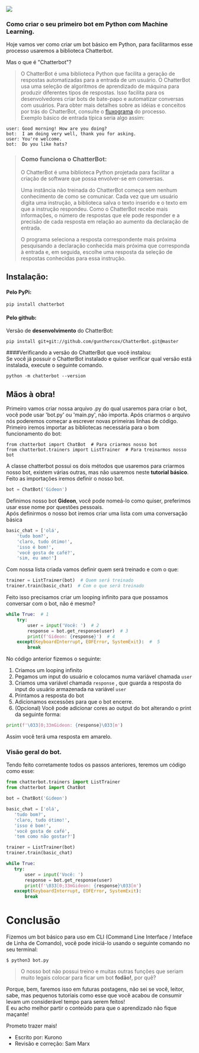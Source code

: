 ![](https://chatterbot.readthedocs.io/en/stable/_images/banner.png)
### Como criar o seu primeiro bot em Python com Machine Learning.  
Hoje vamos ver como criar um bot básico em Python, para facilitarmos esse processo usaremos a biblioteca Chatterbot.

Mas o que é "Chatterbot"?  
> O ChatterBot é uma biblioteca Python que facilita a geração de respostas automatizadas para a entrada de um usuário. O ChatterBot usa uma seleção de algoritmos de aprendizado de máquina para produzir diferentes tipos de respostas. Isso facilita para os desenvolvedores criar bots de bate-papo e automatizar conversas com usuários. Para obter mais detalhes sobre as idéias e conceitos por trás do ChatterBot, consulte o [fluxograma](https://chatterbot.readthedocs.io/en/stable/#process-flow-diagram) do processo.  
>Exemplo básico de entrada típica seria algo assim:
```
user: Good morning! How are you doing?
bot:  I am doing very well, thank you for asking.
user: You're welcome.
bot:  Do you like hats?
```
>### Como funciona o ChatterBot:  
>
>O ChatterBot é uma biblioteca Python projetada para facilitar a criação de software que possa envolver-se em conversas.
>
>Uma instância não treinada do ChatterBot começa sem nenhum conhecimento de como se comunicar. Cada vez que um usuário digita uma instrução, a biblioteca salva o texto inserido e o texto em que a instrução respondeu. Como o ChatterBot recebe mais informações, o número de respostas que ele pode responder e a precisão de cada resposta em relação ao aumento da declaração de entrada.
>
>O programa seleciona a resposta correspondente mais próxima pesquisando a declaração conhecida mais próxima que corresponda à entrada e, em seguida, escolhe uma resposta da seleção de respostas conhecidas para essa instrução.

## Instalação:  
#### Pelo PyPi:
```pip install chatterbot```  
#### Pelo github:  
Versão de **desenvolvimento** do ChatterBot:
```
pip install git+git://github.com/gunthercox/ChatterBot.git@master
```
####Verificando a versão do ChatterBot que você instalou:   
Se você já possuir o ChatterBot instalado e quiser verificar qual versão está instalada, execute o seguinte comando.
```
python -m chatterbot --version
```

## Mãos à obra!
Primeiro vamos criar nossa arquivo .py do qual usaremos para criar o bot, você pode usar 'bot.py' ou 'main.py', não importa. Após criarmos o arquivo nós poderemos começar a escrever novas primeiras linhas de código.  
Primeiro iremos importar as bibliotecas necessária para o bom funcionamento do bot:
```python3
from chatterbot import ChatBot  # Para criarmos nosso bot
from chatterbot.trainers import ListTrainer  # Para treinarmos nosso bot
```
A classe chatterbot possui os dois métodos que usaremos para criarmos nosso bot, existem várias outras, mas não usaremos
neste **tutorial básico**. Feito as importações iremos definir o nosso bot.
```python
bot = ChatBot('Gideon')
```
Definimos nosso bot **Gideon**, você pode nomeá-lo como quiser, preferimos usar esse nome por questões pessoais.  
Após definirmos o nosso bot iremos criar uma lista com uma conversação básica  
```python
basic_chat = ['olá',
    'tudo bom?',
    'claro, tudo ótimo!',
    'isso é bom!',
    'você gosta de café?',
    'sim, eu amo!']
```  
Com nossa lista criada vamos definir quem será treinado e com o que:
```python
trainer = ListTrainer(bot)  # Quem será treinado
trainer.train(basic_chat)  # Com o que será treinado
```
Feito isso precisamos criar um looping infinito para que possamos conversar com o bot, não é mesmo?
```python
while True:  # 1
    try:
        user = input('Você: ')  # 2
        response = bot.get_response(user)  # 3
        print(f'Gideon: {response}')  # 4
    except(KeyboardInterrupt, EOFError, SystemExit):  #  5
        break
```
No código anterior fizemos o seguinte:
1. Criamos um looping infinito
2. Pegamos um input do usuário e colocamos numa variável chamada ```user```  
3. Criamos uma variável chamada ```response``` , que guarda a resposta do input do usuário armazenada na variável ```user```
4. Printamos a resposta do bot
5. Adicionamos excessões para que o bot encerre.
6. (Opcional) Você pode adicionar cores ao output do bot alterando o print da seguinte forma:
```python
print(f'\033[0;33mGideon: {response}\033[m')
```
 Assim você terá uma resposta em amarelo.
 ### Visão geral do bot.
 Tendo feito corretamente todos os passos anteriores, teremos um código como esse:
 ```python
from chatterbot.trainers import ListTrainer
from chatterbot import ChatBot

bot = ChatBot('Gideon')

basic_chat = ['olá',
    'tudo bom?',
    'claro, tudo ótimo!',
    'isso é bom!',
    'você gosta de café',
    'tem como não gostar?']

trainer = ListTrainer(bot)
trainer.train(basic_chat)

while True:
    try:
        user = input('Você: ')
        response = bot.get_response(user)
        print(f'\033[0;33mGideon: {response}\033[m')
    except(KeyboardInterrupt, EOFError, SystemExit):
        break
```

# Conclusão
Fizemos um bot básico para uso em CLI (Command Line Interface / Inteface de Linha de Comando), você pode iniciá-lo usando o seguinte comando no seu terminal:
```shell script
$ python3 bot.py
```
> O nosso bot não possui treino e muitas outras funções que seriam muito legais colocar para ficar um bot **fodão!**, por quê?  

Porque, bem, faremos isso em futuras postagens, não sei se você, leitor, sabe, mas pequenos tutoriais como esse que você acabou de consumir levam um considerável tempo para serem feitos!  
E eu acho melhor partir o conteúdo para que o aprendizado não fique maçante!

Prometo trazer mais!

- Escrito por: Kurono
- Revisão e correção: Sam Marx
